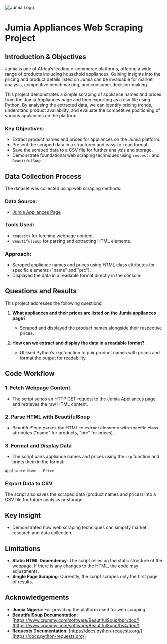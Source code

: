 ![Jumia Logo](https://1.bp.blogspot.com/-3yr6lXiWQ_k/VfAwsiQ6hFI/AAAAAAAAAi8/rlOfxY02MIU/s1600/Jumia%2BLogo.png)

# Jumia Appliances Web Scraping Project

## Introduction & Objectives
Jumia is one of Africa’s leading e-commerce platforms, offering a wide range of products including household appliances. Gaining insights into the pricing and product details listed on Jumia can be invaluable for market analysis, competitive benchmarking, and consumer decision-making.

This project demonstrates a simple scraping of appliance names and prices from the Jumia Appliances page and then exporting as a csv file using Python. By analysing the extracted data, we can identify pricing trends, understand product availability, and evaluate the competitive positioning of various appliances on the platform.

### Key Objectives:
- Extract product names and prices for appliances on the Jumia platform.
- Present the scraped data in a structured and easy-to-read format.
- Save the scraped data to a CSV file for further analysis and storage.
- Demonstrate foundational web scraping techniques using `requests` and `BeautifulSoup`.

## Data Collection Process
The dataset was collected using web scraping methods:

### Data Source:
- [Jumia Appliances Page](https://www.jumia.com.ng/mlp-appliances/)

### Tools Used:
- `requests` for fetching webpage content.
- `BeautifulSoup` for parsing and extracting HTML elements.

### Approach:
- Scraped appliance names and prices using HTML class attributes for specific elements ("name" and "prc").
- Displayed the data in a readable format directly in the console.

## Questions and Results
This project addresses the following questions:

1. **What appliances and their prices are listed on the Jumia appliances page?**
   - Scraped and displayed the product names alongside their respective prices.

2. **How can we extract and display the data in a readable format?**
   - Utilised Python’s `zip` function to pair product names with prices and format the output for readability.

## Code Workflow

### 1. Fetch Webpage Content
- The script sends an HTTP GET request to the Jumia Appliances page and retrieves the raw HTML content.

### 2. Parse HTML with BeautifulSoup
- BeautifulSoup parses the HTML to extract elements with specific class attributes ("name" for products, "prc" for prices).

### 3. Format and Display Data
- The script pairs appliance names and prices using the `zip` function and prints them in the format:

```plaintext
Appliance Name - Price
```
### Export Data to CSV
The script also saves the scraped data (product names and prices) into a CSV file for future analysis or storage. 

## Key Insight
- Demonstrated how web scraping techniques can simplify market research and data collection.

## Limitations
- **Static HTML Dependency**: The script relies on the static structure of the webpage. If there is any changes to the HTML, the code may adjustments.
- **Single Page Scraping**: Currently, the script scrapes only the first page of results.

## Acknowledgements
- **Jumia Nigeria**: For providing the platform used for web scraping.
- **BeautifulSoup Documentation**: [https://www.crummy.com/software/BeautifulSoup/bs4/doc/](https://www.crummy.com/software/BeautifulSoup/bs4/doc/)
- **Requests Documentation**: [https://docs.python-requests.org/](https://docs.python-requests.org/)

